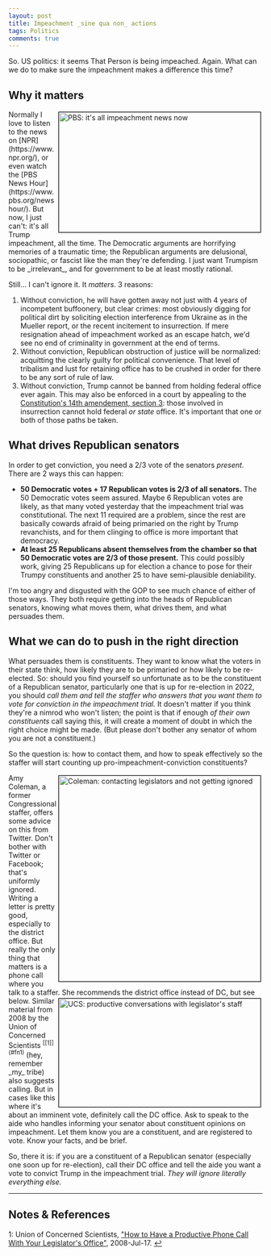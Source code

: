 ```yaml
---
layout: post
title: Impeachment _sine qua non_ actions
tags: Politics
comments: true
---
```


So.  US politics: it seems That Person is being impeached.  Again.  What can we do
to make sure the impeachment makes a difference this time?  


## Why it matters  

<img src="{{ site.baseurl }}/images/2021-02-11-impeachment-action-pbs.jpg" width="400" height="238" alt="PBS: it's all impeachment news now" title="PBS: it's all impeachment news now" style="float: right; margin: 3px 3px 3px 3px; border: 1px solid #000000;"/>
Normally I love to listen to the news on [NPR](https://www.npr.org/), or even watch the 
[PBS News Hour](https://www.pbs.org/newshour/).  But now, I just can't: it's all
Trump impeachment, all the time.  The Democratic arguments are horrifying memories of a
traumatic time; the Republican arguments are delusional, sociopathic, or fascist like the
man they're defending. I just want Trumpism to be _irrelevant_, and for government to be
at least mostly rational.  

Still&hellip; I can't ignore it.  It _matters_.  3 reasons:  

1. Without conviction, he will have gotten away not just with 4 years of incompetent
   buffoonery, but clear crimes: most obviously digging for political dirt by soliciting
   election interference from Ukraine as in the Mueller report, or the recent incitement
   to insurrection.  If mere resignation ahead of impeachment worked as an escape hatch,
   we'd see no end of criminality in government at the end of terms.  
2. Without conviction, Republican obstruction of justice will be normalized: acquitting
   the clearly guilty for political convenience.  That level of tribalism and lust for
   retaining office has to be crushed in order for there to be any sort of rule of law.  
3. Without conviction, Trump cannot be banned from holding federal office ever again.  This may
   also be enforced in a court by appealing to the 
   [Constitution's 14th amendement, section 3](https://en.wikipedia.org/wiki/Fourteenth_Amendment_to_the_United_States_Constitution#Text): 
   those involved in insurrection cannot hold federal _or state_ office.  It's
   important that one or both of those paths be taken.  


## What drives Republican senators  

In order to get conviction, you need a 2/3 vote of the senators _present_.  There are 2
ways this can happen:  
- __50 Democratic votes + 17 Republican votes is 2/3 of all senators.__  The 50 Democratic
  votes seem assured.  Maybe 6 Republican votes are likely, as that many voted yesterday
  that the impeachment trial was constitutional.  The next 11 required are a problem,
  since the rest are basically cowards afraid of being primaried on the right by Trump
  revanchists, and for them clinging to office is more important that democracy.  
- __At least 25 Republicans absent themselves from the chamber so that 50 Democratic votes 
  are 2/3 of those present.__  This could possibly work, giving 25 Republicans up for
  election a chance to pose for their Trumpy constituents and another 25 to have
  semi-plausible deniability.  

I'm too angry and disgusted with the GOP to see much chance of either of those ways.  They
both require getting into the heads of Republican senators, knowing what moves them, what
drives them, and what persuades them.


## What we can do to push in the right direction  

What persuades them is constituents.  They want to know what the voters in their state
think, how likely they are to be primaried or how likely to be re-elected.  So: should you
find yourself so unfortunate as to be the constituent of a Republican senator,
particularly one that is up for re-election in 2022, you should _call them and tell the
staffer who answers that you want them to vote for conviction in the impeachment trial._
It doesn't matter if you think they're a nimrod who won't listen; the point is that if
enough _of their own constituents_ call saying this, it will create a moment of doubt in
which the right choice might be made.  (But please don't bother any senator of whom you are
not a constituent.)  

So the question is: how to contact them, and how to speak effectively so the staffer will
start counting up pro-impeachment-conviction constituents?  

<img src="{{ site.baseurl }}/images/2021-02-11-impeachment-action-coleman.jpg" width="400" height="408" alt="Coleman: contacting legislators and not getting ignored" title="Coleman: contacting legislators and not getting ignored" style="float: right; margin: 3px 3px 3px 3px; border: 1px solid #000000;"/>
Amy Coleman, a former Congressional staffer, offers some advice on this from Twitter.
Don't bother with Twitter or Facebook; that's uniformly ignored.  Writing a letter is
pretty good, especially to the district office.  But really the only thing that matters is
a phone call where you talk to a staffer.  She recommends the district office instead of
DC, but see below.  

<img src="{{ site.baseurl }}/images/2021-02-11-impeachment-action-ucs.jpg" width="400" height="215" alt="UCS: productive conversations with legislator's staff" title="UCS: productive conversations with legislator's staff" style="float: right; margin: 3px 3px 3px 3px; border: 1px solid #000000;"/>
Similar material from 2008 by the Union of Concerned Scientists <sup id="fn1a">[[1]](#fn1)</sup>
(hey, remember _my_ tribe) also suggests calling.  But in cases like this where it's about
an imminent vote, definitely call the DC office.  Ask to speak to the aide who handles
informing your senator about constituent opinions on impeachment.  Let them know you are a
constituent, and are registered to vote.  Know your facts, and be brief.  

So, there it is: if you are a constituent of a Republican senator (especially one soon up
for re-election), call their DC office and tell the aide you want a vote to convict Trump
in the impeachment trial.  _They will ignore literally everything else._

---

## Notes &amp; References  
<!--
<sup id="fn1a">[[1]](#fn1)</sup>
<a id="fn1">1</a>: [↩](#fn1a)  
-->

<a id="fn1">1</a>: Union of Concerned Scientists, ["How to Have a Productive Phone Call With Your Legislator's Office"](https://www.ucsusa.org/resources/how-have-productive-phone-call-your-legislators-office), 2008-Jul-17. [↩](#fn1a)  

